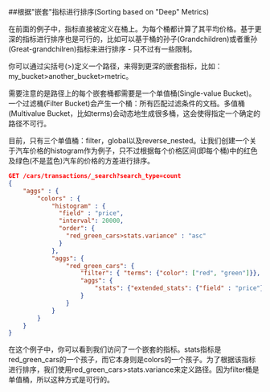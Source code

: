 ##根据"嵌套"指标进行排序(Sorting based on "Deep" Metrics)

在前面的例子中，指标直接被定义在桶上。为每个桶都计算了其平均价格。基于更深的指标进行排序也是可行的，比如可以基于桶的孙子(Grandchildren)或者重孙(Great-grandchilren)指标来进行排序 - 只不过有一些限制。

你可以通过尖括号(>)定义一个路径，来得到更深的嵌套指标，比如：my_bucket>another_bucket>metric。

需要注意的是路径上的每个嵌套桶都需要是一个单值桶(Single-value Bucket)。一个过滤桶(Filter Bucket)会产生一个桶：所有匹配过滤条件的文档。多值桶(Multivalue Bucket，比如terms)会动态地生成很多桶，这会使得指定一个确定的路径不可行。

目前，只有三个单值桶：filter，global以及reverse_nested。让我们创建一个关于汽车价格的histogram作为例子，只不过根据每个价格区间(即每个桶)中的红色及绿色(不是蓝色)汽车的价格的方差进行排序。

```json
GET /cars/transactions/_search?search_type=count
{
    "aggs" : {
        "colors" : {
            "histogram" : {
              "field" : "price",
              "interval": 20000,
              "order": {
                "red_green_cars>stats.variance" : "asc" 
              }
            },
            "aggs": {
                "red_green_cars": {
                    "filter": { "terms": {"color": ["red", "green"]}}, 
                    "aggs": {
                        "stats": {"extended_stats": {"field" : "price"}} 
                    }
                }
            }
        }
    }
}
```

在这个例子中，你可以看到我们访问了一个嵌套的指标。stats指标是red_green_cars的一个孩子，而它本身则是colors的一个孩子。为了根据该指标进行排序，我们使用red_green_cars>stats.variance来定义路径。因为filter桶是单值桶，所以这种方式是可行的。

